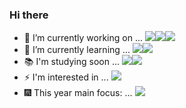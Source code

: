 ### Hi there


- 🔭 I’m currently working on ... <img src="https://img.shields.io/badge/Java-black?style=flat&logo=CoffeeScript&logoColor=brown"/><img src="https://img.shields.io/badge/Spring-black?style=flat&logo=Spring&logoColor=#6DB33F"/><img src="https://img.shields.io/badge/RDBMS-black?style=flat&logo=Amazon RDS&logoColor=#527FFF"/>
- 🌱 I’m currently learning ... <img src="https://img.shields.io/badge/Spring-black?style=flat&logo=Spring&logoColor=#6DB33F"/><img src="https://img.shields.io/badge/SQL-black?style=flat&logo=Solid&logoColor=grey"/>
- 📚 I'm studying soon ... <img src="https://img.shields.io/badge/MySQL-black?style=flat&logo=MySQL&logoColor=#4479A1"/><img src="https://img.shields.io/badge/Hibernate-black?style=flat&logo=Hibernate&logoColor=#59666C"/>
- ⚡ I'm interested in ... <img src="https://img.shields.io/badge/Philosophy-black?style=flat&logo=4chan&logoColor=blue"/>
- 🎆 This year main focus: ... <img src="https://img.shields.io/badge/Consistency-black?style=flat&logo=Deno&logoColor=yellow"/>

